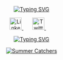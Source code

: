 <!-- <h1 align="center">Hey there <img src="https://raw.githubusercontent.com/ABSphreak/ABSphreak/master/gifs/Hi.gif" width="30px">, I'm Vasyl Romanets 👨‍💻</h1> -->

<!-- Introduction section -->
<p align="center">
  <a href="https://git.io/typing-svg"><img src="https://readme-typing-svg.herokuapp.com?font=Fira+Code&size=35&pause=1000&color=F75D7E&background=FF7DDC00&center=true&vCenter=true&random=false&width=900&height=70&lines=Hey+there+👋;This+is+Vasyl+Romanets+👨‍💻;Game+dev+from+Ukraine+🇺🇦;10%2B+years+of+coding+experience+🛠️;Loves+open+source+and+cats+🐈‍⬛;Music+enthusiast+🎧" alt="Typing SVG" />
  </a>
</p>

<!-- Soical icons section -->
<p align="center">
  <a href="https://www.linkedin.com/in/vasylromanets">
    <img src="https://github.com/VasylRomanets/VasylRomanets/assets/23483473/08a33500-eb54-49d6-9b45-920f0be39afd" alt="LinkedIn" title="LinkedIn" width="32"/>
  </a>
  &#8287;&#8287;&#8287;&#8287;&#8287;
  <a href="https://x.com/VasylRomanets">
    <img src="https://github.com/VasylRomanets/VasylRomanets/assets/23483473/44fc3af1-1f5d-433d-8d3a-9a830f618dfb" alt="Twitter" title="Twitter" width="32"/>
  </a>
  &#8287;&#8287;&#8287;&#8287;&#8287;
</p>

<!-- Spotify section -->
<p align="center">
  <a href="https://spotify-github-profile.vercel.app/api/view?uid=o1dseaman&redirect=true">
    <img src="https://spotify-github-profile.vercel.app/api/view?uid=o1dseaman&cover_image=true&theme=novatorem&show_offline=false&background_color=ffffff&interchange=false&bar_color=f75d7e&bar_color_cover=false" alt="Typing SVG" />
  </a>
</p>

<!-- Summer Catchers GIF -->
<p align="center">
  <a href="https://summercatchers.com" target="_blank">
    <img src="https://github.com/VasylRomanets/VasylRomanets/assets/23483473/8794c9d5-13ef-484a-919b-46a4150699e5" alt="Summer Catchers" />
  </a>
</p>
